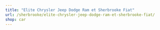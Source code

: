 ```yaml
---
title: "Elite Chrysler Jeep Dodge Ram et Sherbrooke Fiat"
url: /sherbrooke/elite-chrysler-jeep-dodge-ram-et-sherbrooke-fiat/
shop: car
---
```

